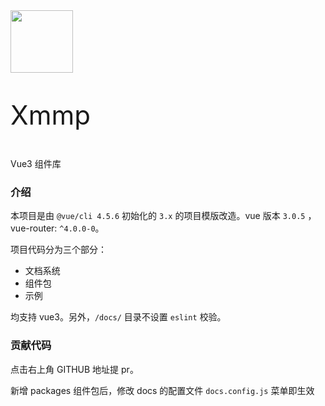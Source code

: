 <div class="xmi-doc__intro tc card">
  <img src="https://user-images.githubusercontent.com/9743418/104887549-680c1e80-59a6-11eb-8222-40e1d38a0fe2.png" style="width:100px">
  <p class="mt20 mb10" style="font-size: 42px">Xmmp</p>
  <p class="c-666 f14">Vue3 组件库</p>
</div>

### 介绍

本项目是由 `@vue/cli 4.5.6` 初始化的 `3.x` 的项目模版改造。vue 版本 `3.0.5` ，vue-router: `^4.0.0-0`。


项目代码分为三个部分：

- 文档系统
- 组件包
- 示例

均支持 vue3。另外，`/docs/` 目录不设置 `eslint` 校验。

### 贡献代码

点击右上角 GITHUB 地址提 pr。

新增 packages 组件包后，修改 docs 的配置文件 `docs.config.js` 菜单即生效
